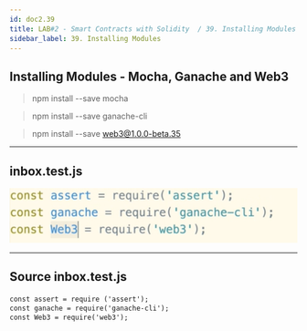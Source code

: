 ```yaml
---
id: doc2.39
title: LAB#2 - Smart Contracts with Solidity  / 39. Installing Modules
sidebar_label: 39. Installing Modules
---
```


## Installing Modules - Mocha, Ganache and Web3


> npm install --save mocha

> npm install --save ganache-cli

> npm install --save web3@1.0.0-beta.35



---
## inbox.test.js


![alt text](.\assets\Imagem39_1.jpg)




---

## Source inbox.test.js

```
const assert = require ('assert');
const ganache = require('ganache-cli');
const Web3 = require('web3');

```
